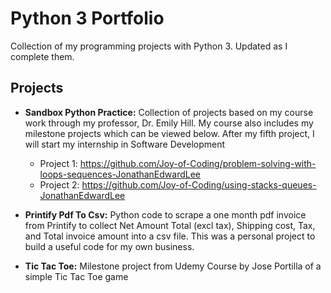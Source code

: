 # Python 3 Portfolio

Collection of my programming projects with Python 3. Updated as I complete them.

## Projects

* **Sandbox Python Practice:**
  Collection of projects based on my course work through my professor, Dr. Emily Hill. My course also includes my milestone projects which can be viewed below. After my fifth project, I will start my internship in Software Development
  * Project 1: https://github.com/Joy-of-Coding/problem-solving-with-loops-sequences-JonathanEdwardLee
  * Project 2: https://github.com/Joy-of-Coding/using-stacks-queues-JonathanEdwardLee 

* **Printify Pdf To Csv:** 
  Python code to scrape a one month pdf invoice from Printify to collect Net Amount Total (excl tax), Shipping cost, Tax, and  Total invoice amount into a csv file. This was a personal project to build a useful code for my own business.
  
* **Tic Tac Toe:**  Milestone project from Udemy Course by Jose Portilla of a simple Tic Tac Toe game
